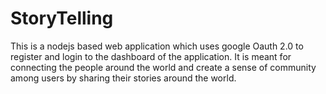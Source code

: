 # StoryTelling


This is a nodejs based web application which uses google Oauth 2.0 to register and login to the dashboard of the application.
It is meant for connecting the people around the world and create a sense of community among users by sharing their stories around the world.
